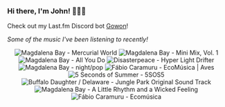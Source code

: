 ### Hi there, I'm John! 🏄🏻‍♂️

Check out my Last.fm Discord bot [Gowon](http://gowon.ca)!

_Some of the music I've been listening to recently!_


<!-- lastfm -->
<p align="center"><img src="https://lastfm.freetls.fastly.net/i/u/64s/c1b18f7dd5f2b262a96288bfa2330ad2.jpg" title="Magdalena Bay - Mercurial World"> <img src="https://lastfm.freetls.fastly.net/i/u/64s/974f6dd913f8a2a6209a3c0c2f04e95c.jpg" title="Magdalena Bay - Mini Mix, Vol. 1"> <img src="https://lastfm.freetls.fastly.net/i/u/64s/181d1f79a656fc167ca9f088be67779f.png" title="Magdalena Bay - All You Do"> <img src="https://lastfm.freetls.fastly.net/i/u/64s/a0bf05ae069633d73c4eb15e69f635a8.png" title="Disasterpeace - Hyper Light Drifter"> <img src="https://lastfm.freetls.fastly.net/i/u/64s/d4c6aea8cb669528044bb53313d8de36.jpg" title="Magdalena Bay - night/pop"> <img src="https://lastfm.freetls.fastly.net/i/u/64s/c8debedfb434cd00391f5bb9fa5df12b.jpg" title="Fábio Caramuru - EcoMúsica | Aves"> <img src="https://lastfm.freetls.fastly.net/i/u/64s/956c88dc2e55a2c553aa20bf40d12cdc.jpg" title="5 Seconds of Summer - 5SOS5"> <img src="https://lastfm.freetls.fastly.net/i/u/64s/b24f413afadcf6b6bc727f390107a929.jpg" title="Buffalo Daughter / Delaware - Jungle Park Original Sound Track"> <img src="https://lastfm.freetls.fastly.net/i/u/64s/9322717e6a4cd9fa1fc0ddaf6cc69b58.jpg" title="Magdalena Bay - A Little Rhythm and a Wicked Feeling"> <img src="https://lastfm.freetls.fastly.net/i/u/64s/a37c692410d95d5dd5c405ab54ee0ffd.jpg" title="Fábio Caramuru - Ecomúsica"> </p>
